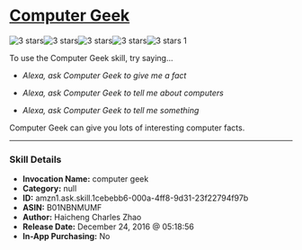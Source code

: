 # [Computer Geek](http://alexa.amazon.com/#skills/amzn1.ask.skill.1cebebb6-000a-4ff8-9d31-23f22794f97b)
![3 stars](../../images/ic_star_black_18dp_1x.png)![3 stars](../../images/ic_star_black_18dp_1x.png)![3 stars](../../images/ic_star_black_18dp_1x.png)![3 stars](../../images/ic_star_border_black_18dp_1x.png)![3 stars](../../images/ic_star_border_black_18dp_1x.png) 1

To use the Computer Geek skill, try saying...

* *Alexa, ask Computer Geek to give me a fact*

* *Alexa, ask Computer Geek to tell me about computers*

* *Alexa, ask Computer Geek to tell me something*

Computer Geek can give you lots of interesting computer facts.

***

### Skill Details

* **Invocation Name:** computer geek
* **Category:** null
* **ID:** amzn1.ask.skill.1cebebb6-000a-4ff8-9d31-23f22794f97b
* **ASIN:** B01NBNMUMF
* **Author:** Haicheng Charles Zhao
* **Release Date:** December 24, 2016 @ 05:18:56
* **In-App Purchasing:** No
